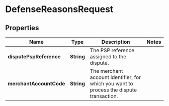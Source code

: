 

# DefenseReasonsRequest


## Properties

| Name | Type | Description | Notes |
|------------ | ------------- | ------------- | -------------|
|**disputePspReference** | **String** | The PSP reference assigned to the dispute. |  |
|**merchantAccountCode** | **String** | The merchant account identifier, for which you want to process the dispute transaction. |  |



